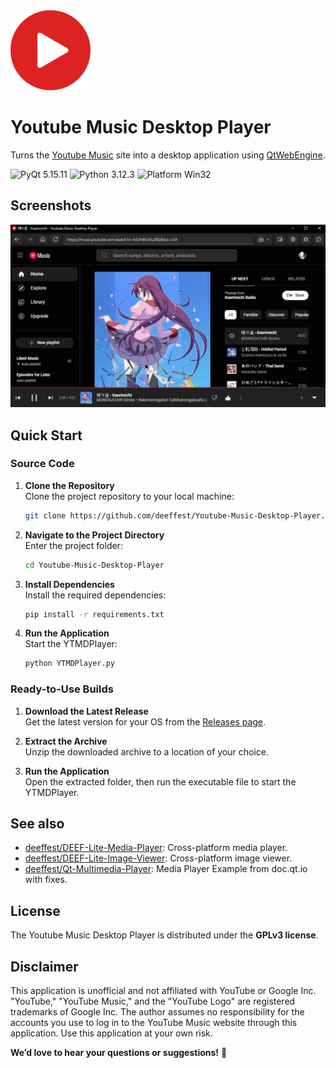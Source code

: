 <img src="resources/icons/logo.png" width="128" height="128">

# Youtube Music Desktop Player
Turns the [Youtube Music](https://music.youtube.com) site into a desktop application using [QtWebEngine](https://wiki.qt.io/QtWebEngine).

<img src="https://img.shields.io/badge/PyQt-5.15.11-blue?color=00B16A" alt="PyQt 5.15.11"/> <img src="https://img.shields.io/badge/Python-3.12.3-blue.svg?color=00B16A" alt="Python 3.12.3"/> <img src="https://img.shields.io/badge/Platform-Win32-blue?color=00B16A" alt="Platform Win32"/>

## Screenshots
![Screenshot_1](resources/images/main_window.png)

## Quick Start
### Source Code
1. **Clone the Repository**  
   Clone the project repository to your local machine:
   ```bash
   git clone https://github.com/deeffest/Youtube-Music-Desktop-Player.git
   ```
2. **Navigate to the Project Directory**  
   Enter the project folder:
   ```bash
   cd Youtube-Music-Desktop-Player
   ```
3. **Install Dependencies**  
   Install the required dependencies:
   ```bash
   pip install -r requirements.txt
   ```
4. **Run the Application**  
   Start the YTMDPlayer:
   ```bash
   python YTMDPlayer.py
   ```

### Ready-to-Use Builds
1. **Download the Latest Release**  
   Get the latest version for your OS from the [Releases page](https://github.com/deeffest/Youtube-Music-Desktop-Player/releases/latest).

2. **Extract the Archive**  
   Unzip the downloaded archive to a location of your choice.

3. **Run the Application**  
   Open the extracted folder, then run the executable file to start the YTMDPlayer.

## See also
- [deeffest/DEEF-Lite-Media-Player](https://github.com/deeffest/DEEF-Lite-Media-Player): Сross-platform media player. 
- [deeffest/DEEF-Lite-Image-Viewer](https://github.com/deeffest/DEEF-Lite-Image-Viewer): Сross-platform image viewer.
- [deeffest/Qt-Multimedia-Player](https://github.com/deeffest/Qt-Multimedia-Player): Media Player Example from doc.qt.io with fixes. 

## License
The Youtube Music Desktop Player is distributed under the **GPLv3 license**.

## Disclaimer
This application is unofficial and not affiliated with YouTube or Google Inc. "YouTube," "YouTube Music," and the "YouTube Logo" are registered trademarks of Google Inc. The author assumes no responsibility for the accounts you use to log in to the YouTube Music website through this application. Use this application at your own risk.

**We’d love to hear your questions or suggestions!** 💬
